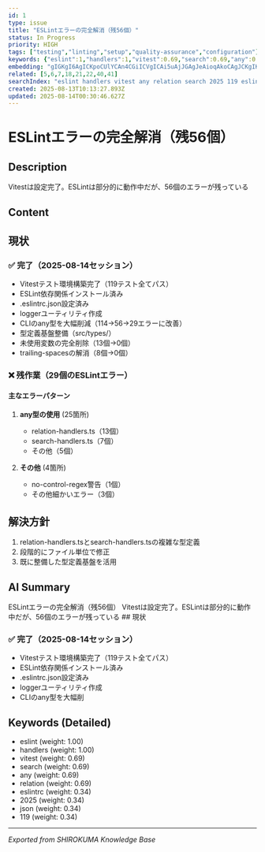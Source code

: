 ```yaml
---
id: 1
type: issue
title: "ESLintエラーの完全解消（残56個）"
status: In Progress
priority: HIGH
tags: ["testing","linting","setup","quality-assurance","configuration"]
keywords: {"eslint":1,"handlers":1,"vitest":0.69,"search":0.69,"any":0.69}
embedding: "gIGKgI6AgICKpoCUlYCAn4CGiICVgICAi5uAjJGAgJeAioqAkoCAgJCKgIKHgICIgImHgIiAgICVg4CJgICAgICFgoCAgICAlYyAgIOAgISAgICAgoCAgJ6egIGNgICAgICDgIuAgICUmYCLhYCAioCEiICUgICAj6mAlJCAgJk="
related: [5,6,7,18,21,22,40,41]
searchIndex: "eslint handlers vitest any relation search 2025 119 eslintrc json"
created: 2025-08-13T10:13:27.893Z
updated: 2025-08-14T00:30:46.627Z
---
```


# ESLintエラーの完全解消（残56個）

## Description

Vitestは設定完了。ESLintは部分的に動作中だが、56個のエラーが残っている

## Content

## 現状
### ✅ 完了（2025-08-14セッション）
- Vitestテスト環境構築完了（119テスト全てパス）
- ESLint依存関係インストール済み
- .eslintrc.json設定済み
- loggerユーティリティ作成
- CLIのany型を大幅削減（114→56→29エラーに改善）
- 型定義基盤整備（src/types/）
- 未使用変数の完全削除（13個→0個）
- trailing-spacesの解消（8個→0個）

### ❌ 残作業（29個のESLintエラー）

#### 主なエラーパターン
1. **any型の使用** (25箇所)
   - relation-handlers.ts（13個）
   - search-handlers.ts（7個）
   - その他（5個）

2. **その他** (4箇所)
   - no-control-regex警告（1個）
   - その他細かいエラー（3個）

## 解決方針
1. relation-handlers.tsとsearch-handlers.tsの複雑な型定義
2. 段階的にファイル単位で修正
3. 既に整備した型定義基盤を活用

## AI Summary

ESLintエラーの完全解消（残56個） Vitestは設定完了。ESLintは部分的に動作中だが、56個のエラーが残っている ## 現状
### ✅ 完了（2025-08-14セッション）
- Vitestテスト環境構築完了（119テスト全てパス）
- ESLint依存関係インストール済み
- .eslintrc.json設定済み
- loggerユーティリティ作成
- CLIのany型を大幅削

## Keywords (Detailed)

- eslint (weight: 1.00)
- handlers (weight: 1.00)
- vitest (weight: 0.69)
- search (weight: 0.69)
- any (weight: 0.69)
- relation (weight: 0.69)
- eslintrc (weight: 0.34)
- 2025 (weight: 0.34)
- json (weight: 0.34)
- 119 (weight: 0.34)

---
*Exported from SHIROKUMA Knowledge Base*
